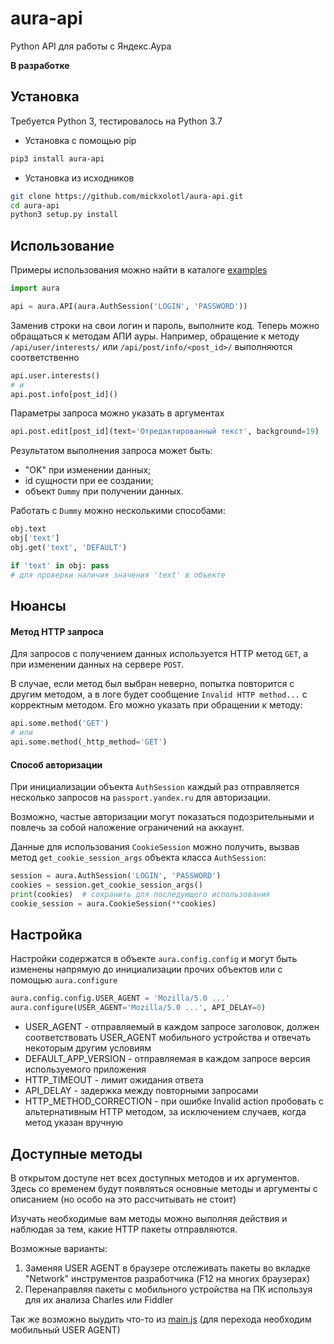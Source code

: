 # aura-api

Python API для работы с Яндекс.Аура

**В разработке**


## Установка
Требуется Python 3, тестировалось на Python 3.7

* Установка с помощью pip
```bash
pip3 install aura-api
```

* Установка из исходников
```bash
git clone https://github.com/mickxolotl/aura-api.git
cd aura-api
python3 setup.py install
```

## Использование

Примеры использования можно найти в каталоге [examples](https://github.com/mickxolotl/aura-api/tree/master/examples)

```python
import aura

api = aura.API(aura.AuthSession('LOGIN', 'PASSWORD'))
```

Заменив строки на свои логин и пароль, выполните код.
Теперь можно обращаться к методам АПИ ауры.
Например, обращение к методу `/api/user/interests/` или `/api/post/info/<post_id>/` выполняются соответственно
```python
api.user.interests()
# и
api.post.info[post_id]()
```

Параметры запроса можно указать в аргументах
```python
api.post.edit[post_id](text='Отредактированный текст', background=19)
```

Результатом выполнения запроса может быть:
* "OK" при изменении данных;
* id сущности при ее создании;
* объект `Dummy` при получении данных.

Работать с `Dummy` можно несколькими способами:
```python
obj.text
obj['text']
obj.get('text', 'DEFAULT')

if 'text' in obj: pass
# для проверки наличия значения 'text' в объекте
```

## Нюансы

#### Метод HTTP запроса
Для запросов с получением данных используется HTTP метод `GET`, а при изменении данных на сервере `POST`.

В случае, если метод был выбран неверно, попытка повторится с другим методом, 
а в логе будет сообщение `Invalid HTTP method...` с корректным методом.
Его можно указать при обращении к методу:
```python
api.some.method('GET')
# или
api.some.method(_http_method='GET')
```

#### Способ авторизации
При инициализации объекта `AuthSession` каждый раз отправляется несколько запросов
на `passport.yandex.ru` для авторизации.

Возможно, частые авторизации могут показаться подозрительными и повлечь за собой
наложение ограничений на аккаунт.

Данные для использования `CookieSession` можно получить, вызвав метод `get_cookie_session_args` 
объекта класса `AuthSession`:

```python
session = aura.AuthSession('LOGIN', 'PASSWORD')
cookies = session.get_cookie_session_args()
print(cookies)  # сохранить для последующего использования
cookie_session = aura.CookieSession(**cookies)
```

## Настройка
Настройки содержатся в объекте `aura.config.config` и могут быть 
изменены напрямую до инициализации прочих объектов или с помощью `aura.configure`
```python
aura.config.config.USER_AGENT = 'Mozilla/5.0 ...'
aura.configure(USER_AGENT='Mozilla/5.0 ...', API_DELAY=0)
```
* USER_AGENT - отправляемый в каждом запросе заголовок, должен соответствовать USER_AGENT 
мобильного устройства и отвечать некоторым другим условиям
* DEFAULT_APP_VERSION - отправляемая в каждом запросе версия используемого приложения 
* HTTP_TIMEOUT - лимит ожидания ответа
* API_DELAY - задержка между повторными запросами
* HTTP_METHOD_CORRECTION - при ошибке Invalid action пробовать с альтернативным HTTP методом,
 за исключением случаев, когда метод указан вручную

## Доступные методы
В открытом доступе нет всех доступных методов и их аргументов.
Здесь со временем будут появляться основные методы и аргументы с описанием 
(но особо на это рассчитывать не стоит)

Изучать необходимые вам методы можно выполняя действия и наблюдая за тем, какие HTTP пакеты 
отправляются.

Возможные варианты:
1. Заменяя USER AGENT в браузере отслеживать пакеты во вкладке "Network" инструментов разработчика
(F12 на многих браузерах)
2. Перенаправляя пакеты с мобильного устройства на ПК используя для их анализа Charles или Fiddler

Так же возможно выудить что-то из [main.js](https://yandex.ru/aura/static/js/main.8863655d.js) (для перехода 
необходим мобильный USER AGENT)
